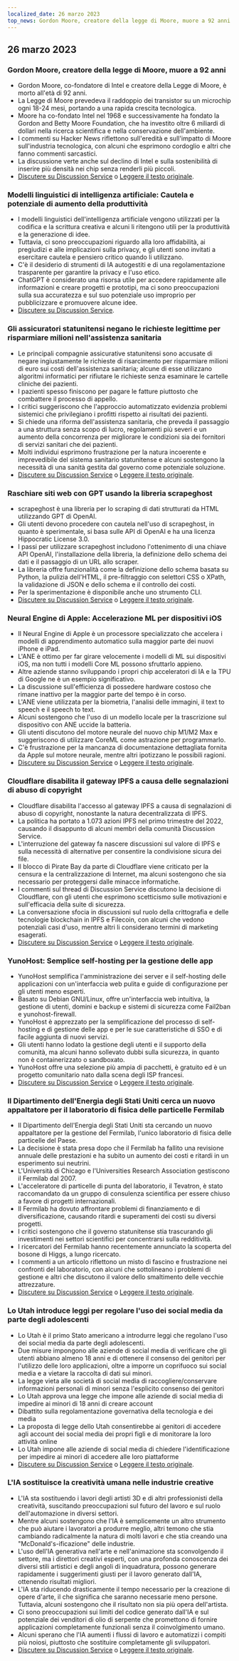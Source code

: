 ```yaml
---
localized_date: 26 marzo 2023
top_news: Gordon Moore, creatore della legge di Moore, muore a 92 anni
---
```




## 26 marzo 2023

### Gordon Moore, creatore della legge di Moore, muore a 92 anni

- Gordon Moore, co-fondatore di Intel e creatore della Legge di Moore, è morto all'età di 92 anni.
- La Legge di Moore prevedeva il raddoppio dei transistor su un microchip ogni 18-24 mesi, portando a una rapida crescita tecnologica.
- Moore ha co-fondato Intel nel 1968 e successivamente ha fondato la Gordon and Betty Moore Foundation, che ha investito oltre 6 miliardi di dollari nella ricerca scientifica e nella conservazione dell'ambiente.
- I commenti su Hacker News riflettono sull'eredità e sull'impatto di Moore sull'industria tecnologica, con alcuni che esprimono cordoglio e altri che fanno commenti sarcastici.
- La discussione verte anche sul declino di Intel e sulla sostenibilità di inserire più densità nei chip senza renderli più piccoli.
- [Discutere su Discussion Service](http://news.ycombinator.com/item?id=35297420) o [Leggere il testo originale](https://www.moore.org/article-detail?newsUrlName=in-memoriam-gordon-moore-1929-2023).

### Modelli linguistici di intelligenza artificiale: Cautela e potenziale di aumento della produttività

- I modelli linguistici dell'intelligenza artificiale vengono utilizzati per la codifica e la scrittura creativa e alcuni li ritengono utili per la produttività e la generazione di idee.
- Tuttavia, ci sono preoccupazioni riguardo alla loro affidabilità, ai pregiudizi e alle implicazioni sulla privacy, e gli utenti sono invitati a esercitare cautela e pensiero critico quando li utilizzano.
- C'è il desiderio di strumenti di IA autogestiti e di una regolamentazione trasparente per garantire la privacy e l'uso etico.
- ChatGPT è considerato una risorsa utile per accedere rapidamente alle informazioni e creare progetti e prototipi, ma ci sono preoccupazioni sulla sua accuratezza e sul suo potenziale uso improprio per pubblicizzare e promuovere alcune idee.
- [Discutere su Discussion Service](http://news.ycombinator.com/item?id=35299071).

### Gli assicuratori statunitensi negano le richieste legittime per risparmiare milioni nell'assistenza sanitaria

- Le principali compagnie assicurative statunitensi sono accusate di negare ingiustamente le richieste di risarcimento per risparmiare milioni di euro sui costi dell'assistenza sanitaria; alcune di esse utilizzano algoritmi informatici per rifiutare le richieste senza esaminare le cartelle cliniche dei pazienti.
- I pazienti spesso finiscono per pagare le fatture piuttosto che combattere il processo di appello.
- I critici suggeriscono che l'approccio automatizzato evidenzia problemi sistemici che privilegiano i profitti rispetto ai risultati dei pazienti.
- Si chiede una riforma dell'assistenza sanitaria, che preveda il passaggio a una struttura senza scopo di lucro, regolamenti più severi e un aumento della concorrenza per migliorare le condizioni sia dei fornitori di servizi sanitari che dei pazienti.
- Molti individui esprimono frustrazione per la natura incoerente e imprevedibile del sistema sanitario statunitense e alcuni sostengono la necessità di una sanità gestita dal governo come potenziale soluzione.
- [Discutere su Discussion Service](http://news.ycombinator.com/item?id=35304017) o [Leggere il testo originale](https://www.propublica.org/article/cigna-pxdx-medical-health-insurance-rejection-claims).

### Raschiare siti web con GPT usando la libreria scrapeghost

- scrapeghost è una libreria per lo scraping di dati strutturati da HTML utilizzando GPT di OpenAI.
- Gli utenti devono procedere con cautela nell'uso di scrapeghost, in quanto è sperimentale, si basa sulle API di OpenAI e ha una licenza Hippocratic License 3.0.
- I passi per utilizzare scrapeghost includono l'ottenimento di una chiave API OpenAI, l'installazione della libreria, la definizione dello schema dei dati e il passaggio di un URL allo scraper.
- La libreria offre funzionalità come la definizione dello schema basata su Python, la pulizia dell'HTML, il pre-filtraggio con selettori CSS o XPath, la validazione di JSON e dello schema e il controllo dei costi.
- Per la sperimentazione è disponibile anche uno strumento CLI.
- [Discutere su Discussion Service](http://news.ycombinator.com/item?id=35305655) o [Leggere il testo originale](https://jamesturk.github.io/scrapeghost/).

### Neural Engine di Apple: Accelerazione ML per dispositivi iOS

- Il Neural Engine di Apple è un processore specializzato che accelera i modelli di apprendimento automatico sulla maggior parte dei nuovi iPhone e iPad.
- L'ANE è ottimo per far girare velocemente i modelli di ML sui dispositivi iOS, ma non tutti i modelli Core ML possono sfruttarlo appieno.
- Altre aziende stanno sviluppando i propri chip acceleratori di IA e la TPU di Google ne è un esempio significativo.
- La discussione sull'efficienza di possedere hardware costoso che rimane inattivo per la maggior parte del tempo è in corso.
- L'ANE viene utilizzata per la biometria, l'analisi delle immagini, il text to speech e il speech to text.
- Alcuni sostengono che l'uso di un modello locale per la trascrizione sul dispositivo con ANE uccide la batteria.
- Gli utenti discutono del motore neurale del nuovo chip M1/M2 Max e suggeriscono di utilizzare CoreML come astrazione per programmarlo.
- C'è frustrazione per la mancanza di documentazione dettagliata fornita da Apple sul motore neurale, mentre altri ipotizzano le possibili ragioni.
- [Discutere su Discussion Service](http://news.ycombinator.com/item?id=35301447) o [Leggere il testo originale](https://github.com/hollance/neural-engine).

### Cloudflare disabilita il gateway IPFS a causa delle segnalazioni di abuso di copyright

- Cloudflare disabilita l'accesso al gateway IPFS a causa di segnalazioni di abuso di copyright, nonostante la natura decentralizzata di IPFS.
- La politica ha portato a 1.073 azioni IPFS nel primo trimestre del 2022, causando il disappunto di alcuni membri della comunità Discussion Service.
- L'interruzione del gateway fa nascere discussioni sul valore di IPFS e sulla necessità di alternative per consentire la condivisione sicura dei file.
- Il blocco di Pirate Bay da parte di Cloudflare viene criticato per la censura e la centralizzazione di Internet, ma alcuni sostengono che sia necessario per proteggersi dalle minacce informatiche.
- I commenti sul thread di Discussion Service discutono la decisione di Cloudflare, con gli utenti che esprimono scetticismo sulle motivazioni e sull'efficacia della suite di sicurezza.
- La conversazione sfocia in discussioni sul ruolo della crittografia e delle tecnologie blockchain in IPFS e Filecoin, con alcuni che vedono potenziali casi d'uso, mentre altri li considerano termini di marketing esagerati.
- [Discutere su Discussion Service](http://news.ycombinator.com/item?id=35300200) o [Leggere il testo originale](https://torrentfreak.com/cloudflare-disables-access-to-pirated-content-on-its-ipfs-gateway-230324/).

### YunoHost: Semplice self-hosting per la gestione delle app

- YunoHost semplifica l'amministrazione dei server e il self-hosting delle applicazioni con un'interfaccia web pulita e guide di configurazione per gli utenti meno esperti.
- Basato su Debian GNU/Linux, offre un'interfaccia web intuitiva, la gestione di utenti, domini e backup e sistemi di sicurezza come Fail2ban e yunohost-firewall.
- YunoHost è apprezzato per la semplificazione del processo di self-hosting e di gestione delle app e per le sue caratteristiche di SSO e di facile aggiunta di nuovi servizi.
- Gli utenti hanno lodato la gestione degli utenti e il supporto della comunità, ma alcuni hanno sollevato dubbi sulla sicurezza, in quanto non è containerizzato o sandboxato.
- YunoHost offre una selezione più ampia di pacchetti, è gratuito ed è un progetto comunitario nato dalla scena degli ISP francesi.
- [Discutere su Discussion Service](http://news.ycombinator.com/item?id=35300482) o [Leggere il testo originale](https://yunohost.org).

### Il Dipartimento dell'Energia degli Stati Uniti cerca un nuovo appaltatore per il laboratorio di fisica delle particelle Fermilab

- Il Dipartimento dell'Energia degli Stati Uniti sta cercando un nuovo appaltatore per la gestione del Fermilab, l'unico laboratorio di fisica delle particelle del Paese.
- La decisione è stata presa dopo che il Fermilab ha fallito una revisione annuale delle prestazioni e ha subito un aumento dei costi e ritardi in un esperimento sui neutrini.
- L'Università di Chicago e l'Universities Research Association gestiscono il Fermilab dal 2007.
- L'acceleratore di particelle di punta del laboratorio, il Tevatron, è stato raccomandato da un gruppo di consulenza scientifica per essere chiuso a favore di progetti internazionali.
- Il Fermilab ha dovuto affrontare problemi di finanziamento e di diversificazione, causando ritardi e superamenti dei costi su diversi progetti.
- I critici sostengono che il governo statunitense stia trascurando gli investimenti nei settori scientifici per concentrarsi sulla redditività.
- I ricercatori del Fermilab hanno recentemente annunciato la scoperta del bosone di Higgs, a lungo ricercato.
- I commenti a un articolo riflettono un misto di fascino e frustrazione nei confronti del laboratorio, con alcuni che sottolineano i problemi di gestione e altri che discutono il valore dello smaltimento delle vecchie attrezzature.
- [Discutere su Discussion Service](http://news.ycombinator.com/item?id=35303391) o [Leggere il testo originale](https://www.science.org/content/article/major-shake-coming-fermilab-troubled-u-s-particle-physics-center).

### Lo Utah introduce leggi per regolare l'uso dei social media da parte degli adolescenti

- Lo Utah è il primo Stato americano a introdurre leggi che regolano l'uso dei social media da parte degli adolescenti.
- Due misure impongono alle aziende di social media di verificare che gli utenti abbiano almeno 18 anni e di ottenere il consenso dei genitori per l'utilizzo delle loro applicazioni, oltre a imporre un coprifuoco sui social media e a vietare la raccolta di dati sui minori.
- La legge vieta alle società di social media di raccogliere/conservare informazioni personali di minori senza l'esplicito consenso dei genitori
- Lo Utah approva una legge che impone alle aziende di social media di impedire ai minori di 18 anni di creare account
- Dibattito sulla regolamentazione governativa della tecnologia e dei media
- La proposta di legge dello Utah consentirebbe ai genitori di accedere agli account dei social media dei propri figli e di monitorare la loro attività online
- Lo Utah impone alle aziende di social media di chiedere l'identificazione per impedire ai minori di accedere alle loro piattaforme
- [Discutere su Discussion Service](http://news.ycombinator.com/item?id=35307647) o [Leggere il testo originale](https://www.bbc.com/news/world-us-canada-65060733).

### L'IA sostituisce la creatività umana nelle industrie creative

- L'IA sta sostituendo i lavori degli artisti 3D e di altri professionisti della creatività, suscitando preoccupazioni sul futuro del lavoro e sul ruolo dell'automazione in diversi settori.
- Mentre alcuni sostengono che l'IA è semplicemente un altro strumento che può aiutare i lavoratori a produrre meglio, altri temono che stia cambiando radicalmente la natura di molti lavori e che stia creando una "McDonald's-ificazione" delle industrie.
- L'uso dell'IA generativa nell'arte e nell'animazione sta sconvolgendo il settore, ma i direttori creativi esperti, con una profonda conoscenza dei diversi stili artistici e degli angoli di inquadratura, possono generare rapidamente i suggerimenti giusti per il lavoro generato dall'IA, ottenendo risultati migliori.
- L'IA sta riducendo drasticamente il tempo necessario per la creazione di opere d'arte, il che significa che saranno necessarie meno persone. Tuttavia, alcuni sostengono che il risultato non sia più opera dell'artista.
- Ci sono preoccupazioni sui limiti del codice generato dall'IA e sul potenziale dei venditori di olio di serpente che promettono di fornire applicazioni completamente funzionali senza il coinvolgimento umano.
- Alcuni sperano che l'IA aumenti i flussi di lavoro e automatizzi i compiti più noiosi, piuttosto che sostituire completamente gli sviluppatori.
- [Discutere su Discussion Service](http://news.ycombinator.com/item?id=35308498) o [Leggere il testo originale](https://reddit.com/r/blender/comments/121lhfq/i_lost_everything_that_made_me_love_my_job/).


